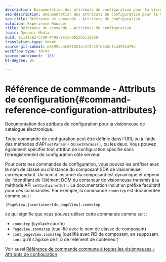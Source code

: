 ```yaml
---
description: Documentation des attributs de configuration pour la visionneuse de catalogue électronique.
seo-description: Documentation des attributs de configuration pour la visionneuse de catalogue électronique.
seo-title: Référence de commande - Attributs de configuration
solution: Experience Manager
title: Référence de commande - Attributs de configuration
topic: Dynamic Media
uuid: e1111ce2-67e8-449a-9cc2-bb53b61158a9
translation-type: tm+mt
source-git-commit: e4695cc4e882351ec3f2c55fd8a3cfca455bd79d
workflow-type: tm+mt
source-wordcount: '155'
ht-degree: 0%

---
```



# Référence de commande - Attributs de configuration{#command-reference-configuration-attributes}

Documentation des attributs de configuration pour la visionneuse de catalogue électronique.

Toute commande de configuration peut être définie dans l&#39;URL ou à l&#39;aide des méthodes d&#39;API `setParam()` ou `setParams()`, ou les deux. Vous pouvez également spécifier tout attribut de configuration spécifié dans l’enregistrement de configuration côté serveur.

Pour certaines commandes de configuration, vous pouvez les préfixer avec le nom de classe ou d’instance du composant SDK de visionneuse correspondant. Un nom d’instance du composant est dynamique et dépend de l’identifiant de l’élément DOM du conteneur de visionneuse transmis à la méthode API `setContainerId()`. La documentation inclut un préfixe facultatif pour ces commandes. Par exemple, la commande `zoomstep` est documentée comme suit :

`[PageView.|<containerId>_pageView].zoomstep`

ce qui signifie que vous pouvez utiliser cette commande comme suit :

* `zoomstep` (syntaxe courte)
* `PageView.zoomstep` (qualifié avec le nom de classe de composant)
* `cont_pageView.zoomstep` (qualifié avec l’ID de composant, en supposant  `cont` qu’il s’agisse de l’ID de l’élément de conteneur)

Voir aussi [Référence de commande commune à toutes les visionneuses - Attributs de configuration](../../../r-html5-viewer-20-cmdref-configattrib/r-html5-viewer-20-cmdref-configattrib.md#concept-850e0f2c49b949deb7cfbfd330d329bd)
